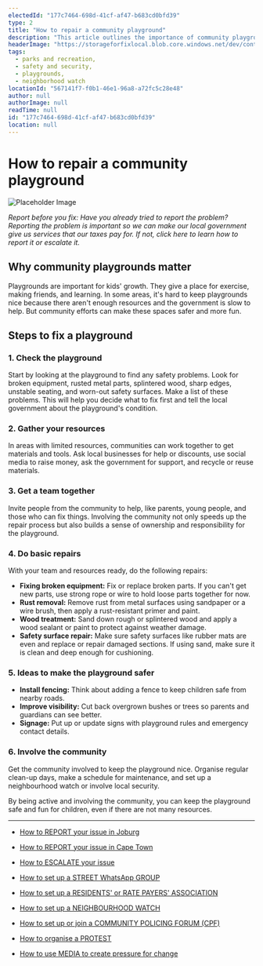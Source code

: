```yaml
---
electedId: "177c7464-698d-41cf-af47-b683cd0bfd39"
type: 2
title: "How to repair a community playground"
description: "This article outlines the importance of community playgrounds and provides a step-by-step guide for repairing them. It emphasizes the need for community involvement, resource gathering, and safety improvements to create a better environment for children."
headerImage: "https://storageforfixlocal.blob.core.windows.net/dev/content/177c7464-698d-41cf-af47-b683cd0bfd39/images/177c7464-698d-41cf-af47-b683cd0bfd39.webp"
tags:
  - parks and recreation,
  - safety and security,
  - playgrounds,
  - neighborhood watch
locationId: "567141f7-f0b1-46e1-96a8-a72fc5c28e48"
author: null
authorImage: null
readTime: null
id: "177c7464-698d-41cf-af47-b683cd0bfd39"
location: null
---
```


# How to repair a community playground

![Placeholder Image](https://storageforfixlocal.blob.core.windows.net/dev/content/177c7464-698d-41cf-af47-b683cd0bfd39/images/177c7464-698d-41cf-af47-b683cd0bfd39.webp)



*Report before you fix:* *Have you already tried to report the problem? Reporting the problem is important so we can make our local government give us services that our taxes pay for. If not, click here to learn how to report it or escalate it.*

## Why community playgrounds matter
Playgrounds are important for kids' growth. They give a place for exercise, making friends, and learning. In some areas, it's hard to keep playgrounds nice because there aren't enough resources and the government is slow to help. But community efforts can make these spaces safer and more fun.

## Steps to fix a playground

### 1. Check the playground
Start by looking at the playground to find any safety problems. Look for broken equipment, rusted metal parts, splintered wood, sharp edges, unstable seating, and worn-out safety surfaces. Make a list of these problems. This will help you decide what to fix first and tell the local government about the playground's condition.

### 2. Gather your resources
In areas with limited resources, communities can work together to get materials and tools. Ask local businesses for help or discounts, use social media to raise money, ask the government for support, and recycle or reuse materials.

### 3. Get a team together
Invite people from the community to help, like parents, young people, and those who can fix things. Involving the community not only speeds up the repair process but also builds a sense of ownership and responsibility for the playground.

### 4. Do basic repairs
With your team and resources ready, do the following repairs:

- **Fixing broken equipment:** Fix or replace broken parts. If you can't get new parts, use strong rope or wire to hold loose parts together for now.
- **Rust removal:** Remove rust from metal surfaces using sandpaper or a wire brush, then apply a rust-resistant primer and paint.
- **Wood treatment:** Sand down rough or splintered wood and apply a wood sealant or paint to protect against weather damage.
- **Safety surface repair:** Make sure safety surfaces like rubber mats are even and replace or repair damaged sections. If using sand, make sure it is clean and deep enough for cushioning.

### 5. Ideas to make the playground safer
- **Install fencing:** Think about adding a fence to keep children safe from nearby roads.
- **Improve visibility:** Cut back overgrown bushes or trees so parents and guardians can see better.
- **Signage:** Put up or update signs with playground rules and emergency contact details.

### 6. Involve the community
Get the community involved to keep the playground nice. Organise regular clean-up days, make a schedule for maintenance, and set up a neighbourhood watch or involve local security.

By being active and involving the community, you can keep the playground safe and fun for children, even if there are not many resources.
    
---
- [How to REPORT your issue in Joburg](/content/d89d6623-6c7f-4f1b-9586-75c4f415c1a1/)
- [How to REPORT your issue in Cape Town](/content/e2cdfca7-24f3-4ea7-b3e6-ab3ccbd50277/)
- [How to ESCALATE your issue](/content/5c82dc08-0baf-410a-8de9-f7959a4beb3d/)

- [How to set up a STREET WhatsApp GROUP](/content/d6dea590-a527-494e-a551-c338f3bac46b/)
- [How to set up a RESIDENTS' or RATE PAYERS' ASSOCIATION](/content/70f67bab-f596-433f-9f13-f6545cff700e/)
- [How to set up a NEIGHBOURHOOD WATCH](/content/475ff4fc-c8c6-4c0c-a454-6f6dc42c6ce8/)
- [How to set up or join a COMMUNITY POLICING FORUM (CPF)](/content/475ff4fc-c8c6-4c0c-a454-6f6dc42c6ce8/)
- [How to organise a PROTEST](/content/2b41cb77-77fb-4bea-a4e5-f440b207a253/)
- [How to use MEDIA to create pressure for change](/content/c13796b6-860b-4830-ba7f-c0113cf9daae/)